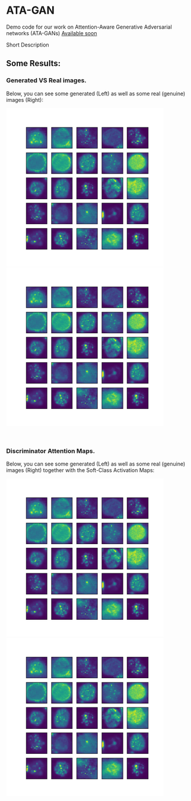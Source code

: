# ATA-GAN


Demo code for our work on Attention-Aware Generative Adversarial networks (ATA-GANs) <a href="">Available soon </a> <br />


Short Description




## Some Results:



### Generated VS Real images.

Below, you can see some generated (Left) as well as some real (genuine) images (Right): <br />

<img src="gitimages/GeneratedNew.png" width="425"/> <img src="gitimages/RealImages_git.png" width="425"/> 

<br />
 
 
 ### Discriminator Attention Maps.
 
 Below, you can see some generated (Left) as well as some real (genuine) images (Right) together with the Soft-Class Activation Maps: <br />
 
<img src="gitimages/GeneratedNew.png" width="425"/> <img src="gitimages/RealImages_git.png" width="425"/> 

<br />
